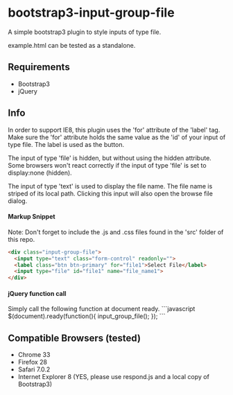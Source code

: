 bootstrap3-input-group-file
===========================

A simple bootstrap3 plugin to style inputs of type file.

example.html can be tested as a standalone.

<h2>Requirements</h2>
<ul>
  <li>Bootstrap3</li>
  <li>jQuery</li>
</ul>

<h2>Info</h2>

In order to support IE8, this plugin uses the 'for' attribute of the 'label' tag. Make sure the 'for' attribute holds the same value as the 'id' of your input of type file. The label is used as the button. 

The input of type 'file' is hidden, but without using the hidden attribute. Some browsers won't react correctly if the input of type 'file' is set to display:none (hidden).

The input of type 'text' is used to display the file name. The file name is striped of its local path. Clicking this input will also open the browse file dialog.

<h4>Markup Snippet</h4>

Note: Don't forget to include the .js and .css files found in the 'src' folder of this repo.
```html
<div class="input-group-file">
  <input type="text" class="form-control" readonly="">
  <label class="btn btn-primary" for="file1">Select File</label>
  <input type="file" id="file1" name="file_name1">
</div>		
```
<h4>jQuery function call</h4>
Simply call the following function at document ready.
```javascript
$(document).ready(function(){
  input_group_file();
});
```
<h2>Compatible Browsers (tested)</h2>
<ul>
  <li>Chrome 33</li>
  <li>Firefox 28</li>
  <li>Safari 7.0.2</li>
  <li>Internet Explorer 8 (YES, please use respond.js and a local copy of Bootstrap3)</li>
</ul>

